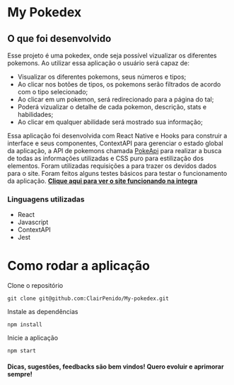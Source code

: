 <h1> My Pokedex </h1>

## O que foi desenvolvido

Esse projeto é uma pokedex, onde seja possível vizualizar os diferentes pokemons. Ao utilizar essa aplicação o usuário será capaz de:

- Visualizar os diferentes pokemons, seus números e tipos;
- Ao clicar nos botões de tipos, os pokemons serão filtrados de acordo com o tipo selecionado;
- Ao clicar em um pokemon, será redirecionado para a página do tal;
- Poderá vizualizar o detalhe de cada pokemon, descrição, stats e habilidades;
- Ao clicar em qualquer abilidade será mostrado sua informação;

Essa aplicação foi desenvolvida com React Native e Hooks para construir a interface e seus componentes, ContextAPI para gerenciar o estado global da aplicação, a API de pokemons chamada [PokeApi](https://pokeapi.co/) para realizar a busca de todas as informações utilizadas e CSS puro para estilização dos elementos. Foram utilizadas requisições a para trazer os devidos dados para o site. Foram feitos alguns testes básicos para testar o funcionamento da aplicação.
<b>[Clique aqui para ver o site funcionando na integra](https://my-pokedex-cp.netlify.app/)</b>

### Linguagens utilizadas

- React
- Javascript
- ContextAPI
- Jest

<h1> Como rodar a aplicação </h1>

Clone o repositório

```
git clone git@github.com:ClairPenido/My-pokedex.git
```

Instale as dependências 
```
npm install
```
Inicie a aplicação 
```
npm start
``` 

#### Dicas, sugestões, feedbacks são bem vindos! Quero evoluir e aprimorar sempre!

